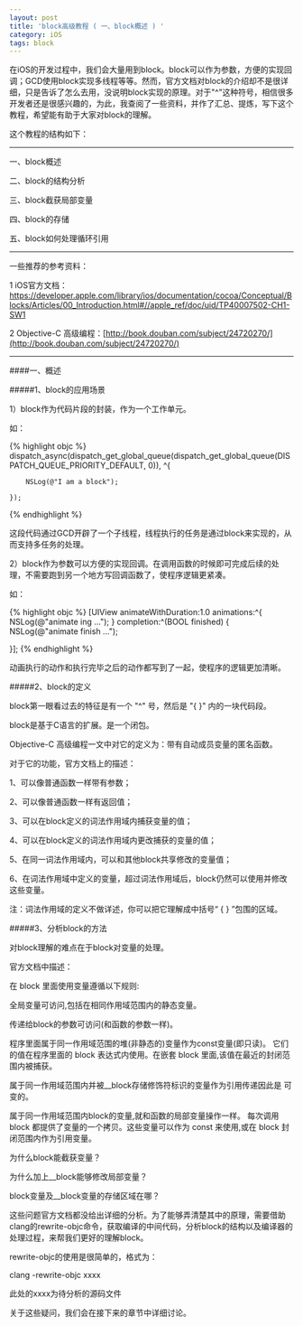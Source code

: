 ```yaml
---
layout: post
title: 'block高级教程 ( 一、block概述 ) '
category: iOS
tags: block
---
```


在iOS的开发过程中，我们会大量用到block。block可以作为参数，方便的实现回调；GCD使用block实现多线程等等。然而，官方文档对block的介绍却不是很详细，只是告诉了怎么去用，没说明block实现的原理。对于"^"这种符号，相信很多开发者还是很感兴趣的，为此，我查阅了一些资料，并作了汇总、提炼，写下这个教程，希望能有助于大家对block的理解。

这个教程的结构如下：


***************************

一、block概述

二、block的结构分析

三、block截获局部变量

四、block的存储

五、block如何处理循环引用


***************************

一些推荐的参考资料：

1 iOS官方文档：[https://developer.apple.com/library/ios/documentation/cocoa/Conceptual/Blocks/Articles/00_Introduction.html#//apple_ref/doc/uid/TP40007502-CH1-SW1 ](https://developer.apple.com/library/ios/documentation/cocoa/Conceptual/Blocks/Articles/00_Introduction.html#//apple_ref/doc/uid/TP40007502-CH1-SW1 )


2 Objective-C 高级编程：[http://book.douban.com/subject/24720270/](http://book.douban.com/subject/24720270/)


----
####一、概述

#####1、block的应用场景

1）block作为代码片段的封装，作为一个工作单元。

如：

{% highlight objc %}
dispatch_async(dispatch_get_global_queue(dispatch_get_global_queue(DISPATCH_QUEUE_PRIORITY_DEFAULT, 0)), ^{
       
        NSLog(@"I am a block");

    });
{% endhighlight %}

这段代码通过GCD开辟了一个子线程，线程执行的任务是通过block来实现的，从而支持多任务的处理。


2）block作为参数可以方便的实现回调。在调用函数的时候即可完成后续的处理，不需要跑到另一个地方写回调函数了，使程序逻辑更紧凑。

如：

{% highlight objc %}
[UIView animateWithDuration:1.0 animations:^{
    NSLog(@"animate ing ...");
} completion:^(BOOL finished) {
    NSLog(@"animate finish ...");

}];
{% endhighlight %}

动画执行的动作和执行完毕之后的动作都写到了一起，使程序的逻辑更加清晰。

#####2、block的定义

block第一眼看过去的特征是有一个 "^" 号，然后是 "{ }" 内的一块代码段。

block是基于C语言的扩展。是一个闭包。

Objective-C 高级编程一文中对它的定义为：带有自动成员变量的匿名函数。

对于它的功能，官方文档上的描述：

1、可以像普通函数一样带有参数；

2、可以像普通函数一样有返回值；

3、可以在block定义的词法作用域内捕获变量的值；

4、可以在block定义的词法作用域内更改捕获的变量的值；

5、在同一词法作用域内，可以和其他block共享修改的变量值；

6、在词法作用域中定义的变量，超过词法作用域后，block仍然可以使用并修改这些变量。

注：词法作用域的定义不做详述，你可以把它理解成中括号“ { } ”包围的区域。

#####3、分析block的方法

对block理解的难点在于block对变量的处理。

官方文档中描述：

在 block 里面使用变量遵循以下规则:

全局变量可访问,包括在相同作用域范围内的静态变量。

传递给block的参数可访问(和函数的参数一样)。

程序里面属于同一作用域范围的堆(非静态的)变量作为const变量(即只读)。 它们的值在程序里面的 block 表达式内使用。在嵌套 block 里面,该值在最近的封闭范围内被捕获。

属于同一作用域范围内并被__block存储修饰符标识的变量作为引用传递因此是 可变的。

属于同一作用域范围内block的变量,就和函数的局部变量操作一样。 每次调用 block 都提供了变量的一个拷贝。这些变量可以作为 const 来使用,或在 block 封闭范围内作为引用变量。 
 

为什么block能截获变量？

为什么加上__block能够修改局部变量？

block变量及__block变量的存储区域在哪？

这些问题官方文档都没给出详细的分析。为了能够弄清楚其中的原理，需要借助clang的rewrite-objc命令，获取编译的中间代码，分析block的结构以及编译器的处理过程，来帮我们更好的理解block。 

rewrite-objc的使用是很简单的，格式为：

clang -rewrite-objc xxxx

此处的xxxx为待分析的源码文件

关于这些疑问，我们会在接下来的章节中详细讨论。
